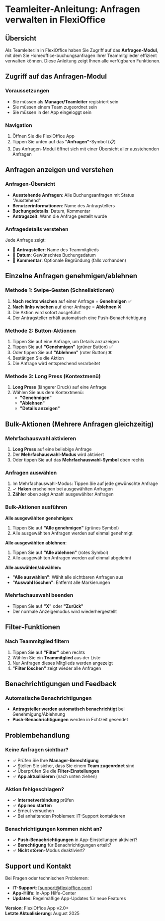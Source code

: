 # Teamleiter-Anleitung: Anfragen verwalten in FlexiOffice

## Übersicht

Als Teamleiter:in in FlexiOffice haben Sie Zugriff auf das **Anfragen-Modul**, mit dem Sie Homeoffice-buchungsanfragen Ihrer Teammitglieder effizient verwalten können. Diese Anleitung zeigt Ihnen alle verfügbaren Funktionen.

## Zugriff auf das Anfragen-Modul

### Voraussetzungen
- Sie müssen als **Manager/Teamleiter** registriert sein
- Sie müssen einem Team zugeordnet sein
- Sie müssen in der App eingeloggt sein

### Navigation
1. Öffnen Sie die FlexiOffice App
2. Tippen Sie unten auf das **"Anfragen"**-Symbol (📋)
3. Das Anfragen-Modul öffnet sich mit einer Übersicht aller ausstehenden Anfragen

## Anfragen anzeigen und verstehen

### Anfragen-Übersicht
- **Ausstehende Anfragen**: Alle Buchungsanfragen mit Status "Ausstehend"
- **Benutzerinformationen**: Name des Antragstellers
- **Buchungsdetails**: Datum, Kommentar
- **Antragszeit**: Wann die Anfrage gestellt wurde

### Anfragedetails verstehen
Jede Anfrage zeigt:
- 👤 **Antragsteller**: Name des Teammitglieds
- 📅 **Datum**: Gewünschtes Buchungsdatum
- 📝 **Kommentar**: Optionale Begründung (falls vorhanden)

## Einzelne Anfragen genehmigen/ablehnen

### Methode 1: Swipe-Gesten (Schnellaktionen)
1. **Nach rechts wischen** auf einer Anfrage = **Genehmigen** ✅
2. **Nach links wischen** auf einer Anfrage = **Ablehnen** ❌
3. Die Aktion wird sofort ausgeführt
4. Der Antragsteller erhält automatisch eine Push-Benachrichtigung

### Methode 2: Button-Aktionen
1. Tippen Sie auf eine Anfrage, um Details anzuzeigen
2. Tippen Sie auf **"Genehmigen"** (grüner Button) ✅
3. Oder tippen Sie auf **"Ablehnen"** (roter Button) ❌
4. Bestätigen Sie die Aktion
5. Die Anfrage wird entsprechend verarbeitet

### Methode 3: Long Press (Kontextmenü)
1. **Long Press** (längerer Druck) auf eine Anfrage
2. Wählen Sie aus dem Kontextmenü:
   - **"Genehmigen"**
   - **"Ablehnen"**
   - **"Details anzeigen"**

## Bulk-Aktionen (Mehrere Anfragen gleichzeitig)

### Mehrfachauswahl aktivieren
1. **Long Press** auf eine beliebige Anfrage
2. Der **Mehrfachauswahl-Modus** wird aktiviert
3. Oder tippen Sie auf das **Mehrfachauswahl-Symbol** oben rechts

### Anfragen auswählen
1. Im Mehrfachauswahl-Modus: Tippen Sie auf jede gewünschte Anfrage
2. ✓ **Haken** erscheinen bei ausgewählten Anfragen
3. **Zähler** oben zeigt Anzahl ausgewählter Anfragen

### Bulk-Aktionen ausführen
**Alle ausgewählten genehmigen:**
1. Tippen Sie auf **"Alle genehmigen"** (grünes Symbol)
2. Alle ausgewählten Anfragen werden auf einmal genehmigt

**Alle ausgewählten ablehnen:**
1. Tippen Sie auf **"Alle ablehnen"** (rotes Symbol)
2. Alle ausgewählten Anfragen werden auf einmal abgelehnt

**Alle auswählen/abwählen:**
- **"Alle auswählen"**: Wählt alle sichtbaren Anfragen aus
- **"Auswahl löschen"**: Entfernt alle Markierungen

### Mehrfachauswahl beenden
- Tippen Sie auf **"X"** oder **"Zurück"**
- Der normale Anzeigemodus wird wiederhergestellt

## Filter-Funktionen

### Nach Teammitglied filtern
1. Tippen Sie auf **"Filter"** oben rechts
2. Wählen Sie ein **Teammitglied** aus der Liste
3. Nur Anfragen dieses Mitglieds werden angezeigt
4. **"Filter löschen"** zeigt wieder alle Anfragen

## Benachrichtigungen und Feedback

### Automatische Benachrichtigungen
- **Antragsteller werden automatisch benachrichtigt** bei Genehmigung/Ablehnung
- **Push-Benachrichtigungen** werden in Echtzeit gesendet

## Problembehandlung

### Keine Anfragen sichtbar?
- ✓ Prüfen Sie Ihre **Manager-Berechtigung**
- ✓ Stellen Sie sicher, dass Sie einem **Team zugeordnet** sind
- ✓ Überprüfen Sie die **Filter-Einstellungen**
- ✓ **App aktualisieren** (nach unten ziehen)

### Aktion fehlgeschlagen?
- ✓ **Internetverbindung** prüfen
- ✓ **App neu starten**
- ✓ Erneut versuchen
- ✓ Bei anhaltenden Problemen: IT-Support kontaktieren

### Benachrichtigungen kommen nicht an?
- ✓ **Push-Benachrichtigungen** in App-Einstellungen aktiviert?
- ✓ **Berechtigung** für Benachrichtigungen erteilt?
- ✓ **Nicht stören**-Modus deaktiviert?


## Support und Kontakt

Bei Fragen oder technischen Problemen:
- **IT-Support**: [support@flexioffice.com]
- **App-Hilfe**: In-App Hilfe-Center
- **Updates**: Regelmäßige App-Updates für neue Features

**Version**: FlexiOffice App v2.0+  
**Letzte Aktualisierung**: August 2025
